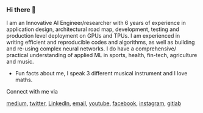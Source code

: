 
### Hi there 👋

I am an Innovative AI Engineer/researcher with 6 years of experience in application design, architectural road map, development, testing and production level deployment on GPUs and TPUs. I am experienced in writing efficient and reproducible codes and algorithms, as well as building and re-using complex neural networks. I do have a comprehensive/ practical understanding of applied ML in sports, health, fin-tech, agriculture and music. 

- Fun facts about me, I speak 3 different musical instrument and I love maths.


Connect with me via

[medium](https://medium.com/@elishatofunmi), [twitter](https://twitter.com/Elishatofunmi), [Linkedln](https://www.linkedin.com/in/elisha-odemakinde-366705150/), [email](elishatofunmi@gmail.com), [youtube](https://www.youtube.com/channel/UCQyQEeCYfaXLDjEztQxba0Q), [facebook](https://web.facebook.com/elisha.odemakinde.1), [instagram](https://www.instagram.com/elishatofunmi/), [gitlab](https://gitlab.com/elishatofunmi)
